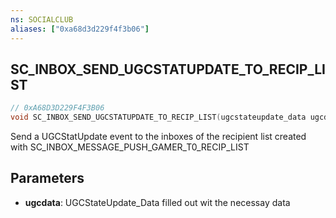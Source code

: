 ```yaml
---
ns: SOCIALCLUB
aliases: ["0xa68d3d229f4f3b06"]
---
```

## SC_INBOX_SEND_UGCSTATUPDATE_TO_RECIP_LIST

```c
// 0xA68D3D229F4F3B06
void SC_INBOX_SEND_UGCSTATUPDATE_TO_RECIP_LIST(ugcstateupdate_data ugcdata);
```

Send a UGCStatUpdate event to the inboxes of the recipient list created with SC_INBOX_MESSAGE_PUSH_GAMER_T0_RECIP_LIST


## Parameters
* **ugcdata**: UGCStateUpdate_Data filled out wit the necessay data

